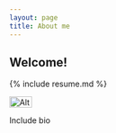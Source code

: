 ```yaml
---
layout: page 
title: About me
---
```


## Welcome!

{% include resume.md %}

<img src="[https://github.com/cristobal-escobar/website/blob/main/images/IMG_0051.png]" alt="Alt text for image" height="20" width="40">

Include bio
